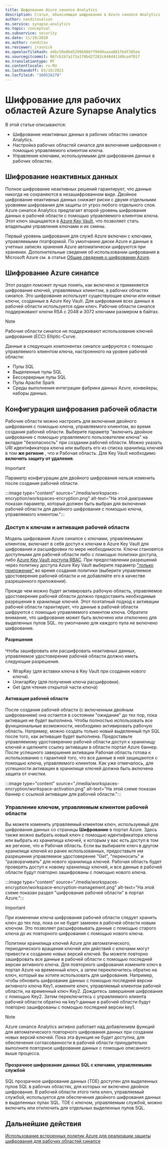 ```yaml
---
title: Шифрование Azure синапсе Analytics
description: Статья, объясняющая шифрование в Azure синапсе Analytics
author: nanditavalsan
ms.service: synapse-analytics
ms.topic: conceptual
ms.subservice: security
ms.date: 11/19/2020
ms.author: nanditav
ms.reviewer: jrasnick
ms.openlocfilehash: d4bc59a9bd5299698bff9949aaaa881fbdf385ee
ms.sourcegitcommit: 867cb1b7a1f3a1f0b427282c648d411d0ca4f81f
ms.translationtype: MT
ms.contentlocale: ru-RU
ms.lasthandoff: 03/19/2021
ms.locfileid: "100526278"
---
```

# <a name="encryption-for-azure-synapse-analytics-workspaces"></a>Шифрование для рабочих областей Azure Synapse Analytics

В этой статье описываются:
* Шифрование неактивных данных в рабочих областях синапсе Analytics.
* Настройка рабочих областей синапсе для включения шифрования с помощью управляемого клиентом ключа.
* Управление ключами, используемыми для шифрования данных в рабочих областях.

## <a name="encryption-of-data-at-rest"></a>Шифрование неактивных данных

Полное шифрование неактивных решений гарантирует, что данные никогда не сохраняются в незашифрованном виде. Двойное шифрование неактивных данных снижает риски с двумя отдельными уровнями шифрования для защиты от угроз любого отдельного слоя. Azure синапсе Analytics предлагает второй уровень шифрования данных в рабочей области с помощью управляемого клиентом ключа. Этот ключ защищается в [Azure Key Vault](../../key-vault/general/overview.md), что позволяет стать владельцем управления ключами и их смены.

Первый уровень шифрования для служб Azure включен с ключами, управляемыми платформой. По умолчанию диски Azure и данные в учетных записях хранения Azure автоматически шифруются при хранении. Дополнительные сведения об использовании шифрования в Microsoft Azure см. в статье [Общие сведения о шифровании Azure](../../security/fundamentals/encryption-overview.md).

## <a name="azure-synapse-encryption"></a>Шифрование Azure синапсе

Этот раздел поможет лучше понять, как включено и применяется шифрование ключей, управляемых клиентом, в рабочих областях синапсе. Это шифрование использует существующие ключи или новые ключи, созданные в Azure Key Vault. Для шифрования всех данных в рабочей области используется один ключ. Рабочие области синапсе поддерживают ключи RSA с 2048 и 3072 ключами размером в байтах.

> [!NOTE]
> Рабочие области синапсе не поддерживают использование ключей шифрования (ECC) Elliptic-Curve.

Данные в следующих компонентах синапсе шифруются с помощью управляемого клиентом ключа, настроенного на уровне рабочей области:
* Пулы SQL
 * Выделенные пулы SQL
 * Бессерверные пулы SQL
* Пулы Apache Spark
* Среды выполнения интеграции фабрики данных Azure, конвейеры, наборы данных.

## <a name="workspace-encryption-configuration"></a>Конфигурация шифрования рабочей области

Рабочие области можно настроить для включения двойного шифрования с помощью ключа, управляемого клиентом, во время создания рабочей области. Выберите параметр "включить двойное шифрование с помощью управляемого пользователем ключа" на вкладке "безопасность" при создании рабочей области. Можно указать URI идентификатора ключа или выбрать его из списка хранилищ ключей в том **же регионе** , что и Рабочая область. Для Key Vault необходимо **включить защиту от удаления**.

> [!IMPORTANT]
> Параметр конфигурации для двойного шифрования нельзя изменить после создания рабочей области.

:::image type="content" source="./media/workspaces-encryption/workspaces-encryption.png" alt-text="На этой диаграмме показан параметр, который должен быть выбран для включения рабочей области для двойного шифрования с помощью ключа, управляемого клиентом.":::

### <a name="key-access-and-workspace-activation"></a>Доступ к ключам и активация рабочей области

Модель шифрования Azure синапсе с ключами, управляемыми клиентом, включает в себя доступ к ключам в Azure Key Vault для шифрования и расшифровки по мере необходимости. Ключи становятся доступными для рабочей области либо с помощью политики доступа, либо [Azure Key Vault доступа RBAC](../../key-vault/general/rbac-guide.md). При предоставлении разрешений через политику доступа Azure Key Vault выберите параметр ["только приложение"](../../key-vault/general/secure-your-key-vault.md#key-vault-authentication-options) во время создания политики (выберите управляемое удостоверение рабочей области и не добавляйте его в качестве разрешенного приложения).

 Прежде чем можно будет активировать рабочую область, управляемое удостоверение рабочей области должно предоставить необходимые разрешения в хранилище ключей. Этот поэтапный подход к активации рабочей области гарантирует, что данные в рабочей области шифруются с помощью управляемого клиентом ключа. Обратите внимание, что шифрование может быть включено или отключено для выделенных пулов SQL. по умолчанию для каждого пула не включено шифрование.

#### <a name="permissions"></a>Разрешения

Чтобы зашифровать или расшифровать неактивных данных, управляемое удостоверение рабочей области должно иметь следующие разрешения.
* WrapKey (для вставки ключа в Key Vault при создании нового ключа).
* UnwrapKey (для получения ключа расшифровки).
* Get (для чтения открытой части ключа)

#### <a name="workspace-activation"></a>Активация рабочей области

После создания рабочей области (с включенным двойным шифрованием) она остается в состоянии "ожидание" до тех пор, пока активация не будет выполнена. Чтобы полностью использовать все функциональные возможности, необходимо активировать рабочую область. Например, можно создать только новый выделенный пул SQL после того, как активация будет выполнена. Предоставьте управляемому удостоверению рабочей области доступ к хранилищу ключей и щелкните ссылку активации в области портал Azure баннер. После успешного завершения активации Рабочая область готова к использованию с гарантией того, что все данные в ней защищаются с помощью ключа, управляемого клиентом. Как уже отмечалось, для успешности активации в хранилище ключей должна быть включена защита от очистки.

:::image type="content" source="./media/workspaces-encryption/workspace-activation.png" alt-text="На этой схеме показан баннер с ссылкой активации для рабочей области.":::


### <a name="manage-the-workspace-customer-managed-key"></a>Управление ключом, управляемым клиентом рабочей области 

Вы можете изменить управляемый клиентом ключ, используемый для шифрования данных со страницы **Шифрование** в портал Azure. Здесь также можно выбрать новый ключ с помощью идентификатора ключа или выбрать из хранилища ключей, к которым у вас есть доступ в том же регионе, что и Рабочая область. Если вы выбираете ключ в другом хранилище ключей из ранее использованных, предоставьте им разрешения управляемое удостоверение "Get", "переносить" и "разворачивать" для нового хранилища ключей. Рабочая область будет проверять доступ к новому хранилищу ключей, и все данные в рабочей области будут повторно зашифрованы с помощью нового ключа.

:::image type="content" source="./media/workspaces-encryption/workspace-encryption-management.png" alt-text="На этой схеме показан раздел &quot;шифрование рабочей области&quot; в портал Azure.":::

>[!IMPORTANT]
>При изменении ключа шифрования рабочей области следует хранить ключ до тех пор, пока он не будет заменен в рабочей области новым ключом. Это позволяет расшифровывать данные с помощью старого ключа до их повторного шифрования с помощью нового ключа.

Политики хранилища ключей Azure для автоматического, периодического вращения ключей или действий с ключами могут привести к созданию новых версий ключей. Вы можете повторно зашифровать все данные в рабочей области с помощью последней версии активного ключа. Для повторного шифрования измените ключ в портал Azure на временный ключ, а затем переключитесь обратно на ключ, который вы хотите использовать для шифрования. Например, чтобы обновить шифрование данных с помощью последней версии активного ключа Key1, измените ключ, управляемый клиентом рабочей области, на временный ключ Key2. Дождитесь завершения шифрования с помощью Key2. Затем переключитесь с управляемого клиента рабочей области обратно на key1-данные в рабочей области будут повторно зашифрованы с помощью последней версии key1.

> [!NOTE]
> Azure синапсе Analytics активно работает над добавлением функций для автоматического повторного шифрования данных при создании новых версий ключей. Пока эта функция не будет доступна, для обеспечения согласованности в рабочей области принудительно выполните повторное шифрование данных с помощью описанного выше процесса.

#### <a name="sql-transparent-data-encryption-with-service-managed-keys"></a>Прозрачное шифрование данных SQL с ключами, управляемыми службой

SQL прозрачное шифрование данных (TDE) доступен для выделенных пулов SQL в рабочих областях, для которых *не* включено двойное шифрование. В рабочей области этого типа ключ, управляемый службой, используется для обеспечения двойного шифрования данных в выделенных пулах SQL. TDE с ключом, управляемым службой, можно включить или отключить для отдельных выделенных пулов SQL.

## <a name="next-steps"></a>Дальнейшие действия

[Использование встроенных политик Azure для реализации защиты шифрования для рабочих областей синапсе](../policy-reference.md)

